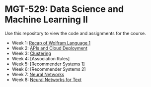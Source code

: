 # MGT-529: Data Science and Machine Learning II

Use this repository to view the code and assignments for the course.

- Week 1: [Recap of Wolfram Language 1](https://github.com/michalis0/MGT-529/tree/main/01.Review)
- Week 2: [APIs and Cloud Deployment](https://github.com/michalis0/MGT-529/tree/main/02.ABCs)
- Week 3: [Clustering](https://github.com/michalis0/MGT-529/tree/main/03.Clustering)
- Week 4: [Association Rules]
- Week 5: [Recommender Systems 1]
- Week 6: [Recommender Systems 2]
- Week 7: [Neural Networks](NeuralNetworks)
- Week 8: [Neural Networks for Text](NeuralNetwork_Text)


